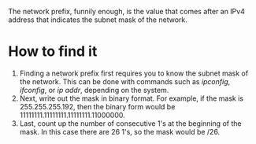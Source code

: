 The network prefix, funnily enough, is the value that comes after an IPv4 address that indicates the subnet mask of the network.

# How to find it
1. Finding a network prefix first requires you to know the subnet mask of the network. This can be done with commands such as *ipconfig*, *ifconfig*, or *ip addr*, depending on the system.
2. Next, write out the mask in binary format. For example, if the mask is 255.255.255.192, then the binary form would be 11111111.11111111.11111111.11000000.
3. Last, count up the number of consecutive 1's at the beginning of the mask. In this case there are 26 1's, so the mask would be /26.